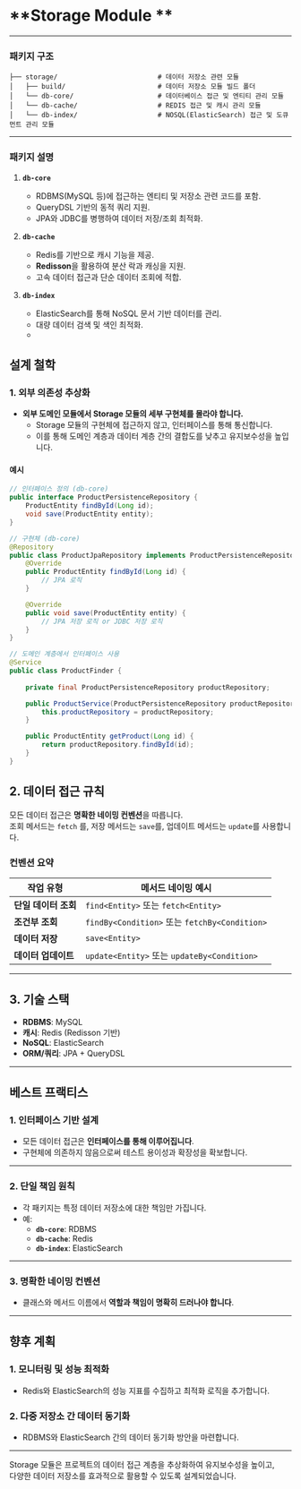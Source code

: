 # **Storage Module **

---
### 패키지 구조
```
├── storage/                         # 데이터 저장소 관련 모듈
│   ├── build/                       # 데이터 저장소 모듈 빌드 폴더
│   └── db-core/                     # 데이터베이스 접근 및 엔티티 관리 모듈
│   └── db-cache/                    # REDIS 접근 및 캐시 관리 모듈
│   └── db-index/                    # NOSQL(ElasticSearch) 접근 및 도큐먼트 관리 모듈
```
---


### **패키지 설명**
1. **`db-core`**
    - RDBMS(MySQL 등)에 접근하는 엔티티 및 저장소 관련 코드를 포함.
    - QueryDSL 기반의 동적 쿼리 지원.
    - JPA와 JDBC를 병행하여 데이터 저장/조회 최적화.

2. **`db-cache`**
    - Redis를 기반으로 캐시 기능을 제공.
    - **Redisson**을 활용하여 분산 락과 캐싱을 지원.
    - 고속 데이터 접근과 단순 데이터 조회에 적합.

3. **`db-index`**
    - ElasticSearch를 통해 NoSQL 문서 기반 데이터를 관리.
    - 대량 데이터 검색 및 색인 최적화.
    - 


## **설계 철학**
### **1. 외부 의존성 추상화**
- **외부 도메인 모듈에서 Storage 모듈의 세부 구현체를 몰라야 합니다.**
    - Storage 모듈의 구현체에 접근하지 않고, 인터페이스를 통해 통신합니다.
    - 이를 통해 도메인 계층과 데이터 계층 간의 결합도를 낮추고 유지보수성을 높입니다.

#### **예시**
```java
// 인터페이스 정의 (db-core)
public interface ProductPersistenceRepository {
    ProductEntity findById(Long id);
    void save(ProductEntity entity);
}

// 구현체 (db-core)
@Repository
public class ProductJpaRepository implements ProductPersistenceRepository {
    @Override
    public ProductEntity findById(Long id) {
        // JPA 로직
    }

    @Override
    public void save(ProductEntity entity) {
        // JPA 저장 로직 or JDBC 저장 로직
    }
}

// 도메인 계층에서 인터페이스 사용
@Service
public class ProductFinder {
    
    private final ProductPersistenceRepository productRepository;

    public ProductService(ProductPersistenceRepository productRepository) {
        this.productRepository = productRepository;
    }

    public ProductEntity getProduct(Long id) {
        return productRepository.findById(id);
    }
}
```



## **2. 데이터 접근 규칙**
모든 데이터 접근은 **명확한 네이밍 컨벤션**을 따릅니다.  
조회 메서드는 `fetch` 를, 저장 메서드는 `save`를,  업데이트 메서드는 `update`를 사용합니다.

### **컨벤션 요약**
| 작업 유형         | 메서드 네이밍 예시                            |
|---------------|----------------------------------------------|
| **단일 데이터 조회** | `find<Entity>` 또는 `fetch<Entity>`           |
| **조건부 조회**    | `findBy<Condition>` 또는 `fetchBy<Condition>` |
| **데이터 저장**    | `save<Entity>`                               |
| **데이터 업데이트**  | `update<Entity>` 또는 `updateBy<Condition>`  |

---

## **3. 기술 스택**
- **RDBMS**: MySQL
- **캐시**: Redis (Redisson 기반)
- **NoSQL**: ElasticSearch
- **ORM/쿼리**: JPA + QueryDSL

---

## **베스트 프랙티스**

### **1. 인터페이스 기반 설계**
- 모든 데이터 접근은 **인터페이스를 통해 이루어집니다**.
- 구현체에 의존하지 않음으로써 테스트 용이성과 확장성을 확보합니다.

---

### **2. 단일 책임 원칙**
- 각 패키지는 특정 데이터 저장소에 대한 책임만 가집니다.
- 예:
    - **`db-core`**: RDBMS
    - **`db-cache`**: Redis
    - **`db-index`**: ElasticSearch

---

### **3. 명확한 네이밍 컨벤션**
- 클래스와 메서드 이름에서 **역할과 책임이 명확히 드러나야 합니다**.

---

## **향후 계획**

### **1. 모니터링 및 성능 최적화**
- Redis와 ElasticSearch의 성능 지표를 수집하고 최적화 로직을 추가합니다.

### **2. 다중 저장소 간 데이터 동기화**
- RDBMS와 ElasticSearch 간의 데이터 동기화 방안을 마련합니다.

---

Storage 모듈은 프로젝트의 데이터 접근 계층을 추상화하여 유지보수성을 높이고,  
다양한 데이터 저장소를 효과적으로 활용할 수 있도록 설계되었습니다.
